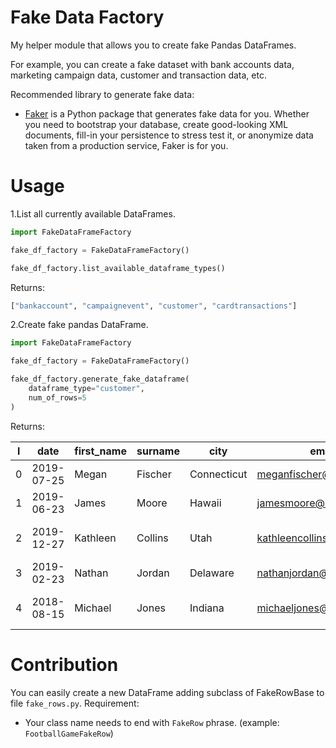 # Fake Data Factory

My helper module that allows you to create fake Pandas DataFrames.

For example, you can create a fake dataset with bank accounts data,
marketing campaign data, customer and transaction data, etc.

Recommended library to generate fake data:
* [Faker](https://github.com/joke2k/faker) is a Python package that generates fake data for you. Whether you need to bootstrap your database, create good-looking XML documents, fill-in your persistence to stress test it, or anonymize data taken from a production service, Faker is for you.

# Usage
1.List all currently available DataFrames.
```python
import FakeDataFrameFactory

fake_df_factory = FakeDataFrameFactory()

fake_df_factory.list_available_dataframe_types()
```

Returns:
```python
["bankaccount", "campaignevent", "customer", "cardtransactions"]
```

2.Create fake pandas DataFrame.
```python
import FakeDataFrameFactory

fake_df_factory = FakeDataFrameFactory()

fake_df_factory.generate_fake_dataframe(
    dataframe_type="customer",
    num_of_rows=5
)
```

Returns:

| l | date | first_name | surname | city | email | company |
| ---- | ---- | ---- | ---- | ---- | ---- | ---- |
| 0 | 2019-07-25| Megan | Fischer | Connecticut | meganfischer@hotmail.com | Miller-Castro |
| 1 | 2019-06-23| James | Moore | Hawaii | jamesmoore@hotmail.com | Holloway and Sons |
| 2 | 2019-12-27| Kathleen | Collins | Utah | kathleencollins@gmail.com | Lane, Bennett and Gray |
| 3 | 2019-02-23| Nathan | Jordan | Delaware | nathanjordan@hotmail.com | Griffin-Bradley |
| 4 | 2018-08-15| Michael | Jones | Indiana | michaeljones@yahoo.com | Gonzalez, Johnson and Wu |



# Contribution

You can easily create a new DataFrame adding subclass of FakeRowBase to file `fake_rows.py`.
Requirement:
* Your class name needs to end with `FakeRow` phrase. (example: `FootballGameFakeRow`)
